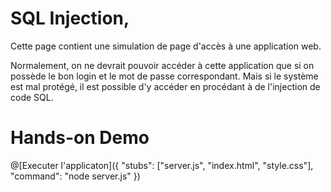 # SQL Injection,

Cette page contient une simulation de page d'accès à une application web.

Normalement, on ne devrait pouvoir accéder à cette application que si on possède le bon login et le mot de passe correspondant. 
Mais si le système est mal protégé, il est possible d'y accéder en procédant à de l'injection de code SQL.

# Hands-on Demo

@[Executer l'applicaton]({ "stubs": ["server.js", "index.html", "style.css"], "command": "node server.js" })

